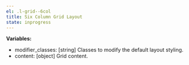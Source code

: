 ```yaml
---
el: .l-grid--6col
title: Six Column Grid Layout
state: inprogress
---
```


__Variables:__
* modifier_classes: [string] Classes to modify the default layout styling.
* content: [object] Grid content.
